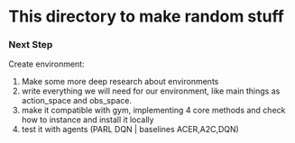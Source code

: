 # This directory to make random stuff

### Next Step

Create environment:
1. Make some more deep research about environments
2. write everything we will need for our environment, like main things as action_space and obs_space.
3. make it compatible with gym, implementing 4 core methods and check how to instance and install it locally
4. test it with agents (PARL DQN | baselines ACER,A2C,DQN)
